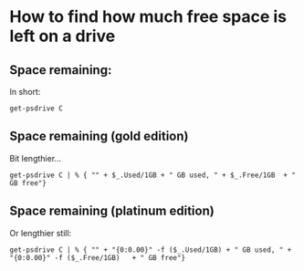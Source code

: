 ﻿# How to find how much free space is left on a drive

## Space remaining:

In short:

	get-psdrive C

## Space remaining (gold edition)

Bit lengthier...

	get-psdrive C | % { "" + $_.Used/1GB + " GB used, " + $_.Free/1GB  + " GB free"}

## Space remaining (platinum edition)

Or lengthier still:

	get-psdrive C | % { "" + "{0:0.00}" -f ($_.Used/1GB) + " GB used, " + "{0:0.00}" -f ($_.Free/1GB)   + " GB free"}